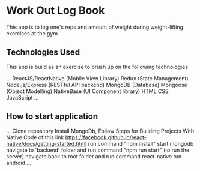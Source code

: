 # Work Out Log Book

This app is to log one's reps and amount of weight during weight-lifting exercises at the gym

## Technologies Used

  This app is build as an exercise to brush up on the following technologies
  
  ...
    ReactJS/ReactNative (Mobile View Library)
    Redux (State Management)
    Node.js/Express (RESTful API backend)
    MongoDB (Database)
    Mongoose (Object Modelling)
    NativeBase (UI Component library)
    HTML
    CSS
    JavaScript
  ...
  
## How to start application

  ...
    Clone repository
    Install MongoDb,
    Follow Steps for Building Projects With Native Code of this link https://facebook.github.io/react-native/docs/getting-started.html
    run command "npm install"
    start mongodb
    navigate to 'backend' folder and run command "npm run start" (to run the server) 
    navigate back to root folder and run command react-native run-android
  ...
